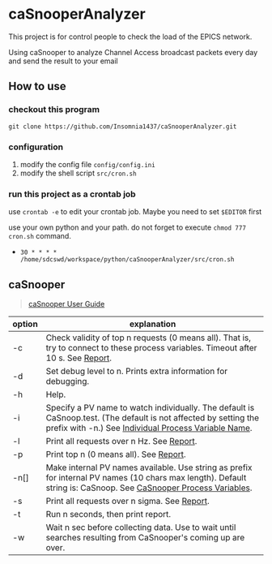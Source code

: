 # caSnooperAnalyzer

This project is for control people to check the load of the EPICS network.

Using caSnooper to analyze Channel Access broadcast packets every day and send the result to your email

## How to use
### checkout this program
`git clone https://github.com/Insomnia1437/caSnooperAnalyzer.git`

### configuration
1. modify the config file `config/config.ini`
2. modify the shell script `src/cron.sh`

### run this project as a crontab job

use `crontab -e` to edit your crontab job. Maybe you need to set `$EDITOR` first

use your own python and your path. do not forget to execute `chmod 777 cron.sh` command.
 
- `30 * * * * /home/sdcswd/workspace/python/caSnooperAnalyzer/src/cron.sh`



## caSnooper
> [caSnooper User Guide](https://epics.anl.gov/EpicsDocumentation/ExtensionsManuals/CaSnooper/CaSnooper.html)

| option    | explanation                                                  |
| --------- | ------------------------------------------------------------ |
| -c<int>   | Check validity of top n requests (0 means all). That is, try to connect to these process variables. Timeout after 10 s. See [Report](https://epics.anl.gov/EpicsDocumentation/ExtensionsManuals/CaSnooper/CaSnooper.html#Report). |
| -d<int>   | Set debug level to n. Prints extra information for debugging. |
| -h        | Help.                                                        |
| -i<str>   | Specify a PV name to watch individually. The default is CaSnoop.test. (The default is not affected by setting the prefix with -n.) See [Individual Process Variable Name](https://epics.anl.gov/EpicsDocumentation/ExtensionsManuals/CaSnooper/CaSnooper.html#IndividualPVName). |
| -l<dec>   | Print all requests over n Hz. See [Report](https://epics.anl.gov/EpicsDocumentation/ExtensionsManuals/CaSnooper/CaSnooper.html#Report). |
| -p<int>   | Print top n (0 means all). See [Report](https://epics.anl.gov/EpicsDocumentation/ExtensionsManuals/CaSnooper/CaSnooper.html#Report). |
| -n[<str>] | Make internal PV names available. Use string as prefix for internal PV names (10 chars max length). Default string is: CaSnoop. See [CaSnooper Process Variables](https://epics.anl.gov/EpicsDocumentation/ExtensionsManuals/CaSnooper/CaSnooper.html#ProcessVariables). |
| -s<int>   | Print all requests over n sigma. See [Report](https://epics.anl.gov/EpicsDocumentation/ExtensionsManuals/CaSnooper/CaSnooper.html#Report). |
| -t<dec>   | Run n seconds, then print report.                            |
| -w<dec>   | Wait n sec before collecting data. Use to wait until searches resulting from CaSnooper's coming up are over. |

